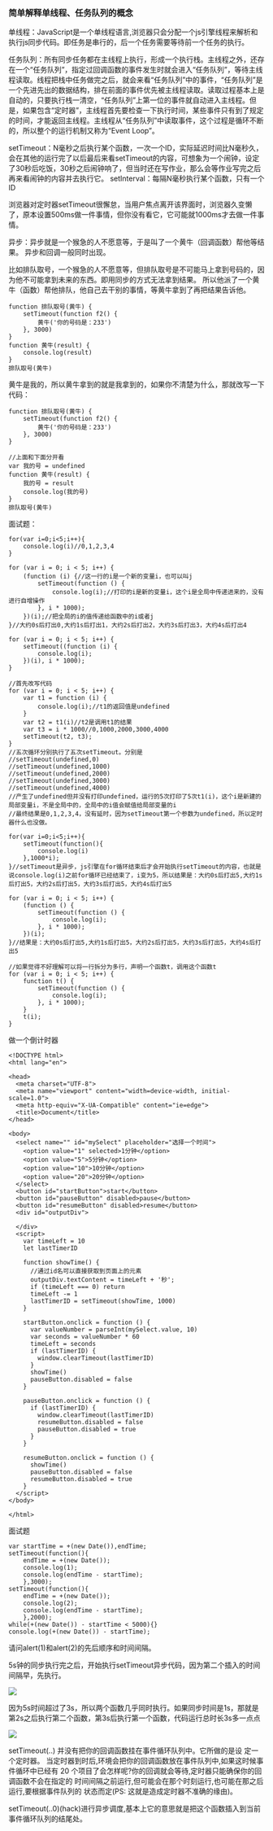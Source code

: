 ### 简单解释单线程、任务队列的概念
单线程：JavaScript是一个单线程语言,浏览器只会分配一个js引擎线程来解析和执行js同步代码。即任务是串行的，后一个任务需要等待前一个任务的执行。

任务队列：所有同步任务都在主线程上执行，形成一个执行栈。主线程之外，还存在一个“任务队列”，指定过回调函数的事件发生时就会进入“任务队列”，等待主线程读取。线程把栈中任务做完之后，就会来看“任务队列”中的事件，“任务队列”是一个先进先出的数据结构，排在前面的事件优先被主线程读取。读取过程基本上是自动的，只要执行栈一清空，“任务队列”上第一位的事件就自动进入主线程。但是，如果包含“定时器”，主线程首先要检查一下执行时间，某些事件只有到了规定的时间，才能返回主线程。主线程从“任务队列”中读取事件，这个过程是循环不断的，所以整个的运行机制又称为“Event Loop”。

setTimeout：N毫秒之后执行某个函数，一次一个ID，实际延迟时间比N毫秒久，会在其他的运行完了以后最后来看setTimeout的内容，可想象为一个闹钟，设定了30秒后吃饭，30秒之后闹钟响了，但当时还在写作业，那么会等作业写完之后再来看闹钟的内容并去执行它。
setInterval：每隔N毫秒执行某个函数，只有一个ID

浏览器对定时器setTimeout很懈怠，当用户焦点离开该界面时，浏览器久变懒了，原本设置500ms做一件事情，但你没有看它，它可能就1000ms才去做一件事情。

异步：异步就是一个猴急的人不愿意等，于是叫了一个黄牛（回调函数）帮他等结果。
异步和回调一般同时出现。

比如排队取号，一个猴急的人不愿意等，但排队取号是不可能马上拿到号码的，因为他不可能拿到未来的东西。即用同步的方式无法拿到结果。
所以他派了一个黄牛（函数）帮他排队，他自己去干别的事情，等黄牛拿到了再把结果告诉他。
```
function 排队取号(黄牛) {
    setTimeout(function f2() {
        黄牛('你的号码是：233')
    }, 3000)
}
function 黄牛(result) {
    console.log(result)
}
排队取号(黄牛)
```
黄牛是我的，所以黄牛拿到的就是我拿到的，如果你不清楚为什么，那就改写一下代码：
```
function 排队取号(黄牛) {
    setTimeout(function f2() {
        黄牛('你的号码是：233')
    }, 3000)
}

//上面和下面分开看
var 我的号 = undefined
function 黄牛(result) {
    我的号 = result
    console.log(我的号)
}
排队取号(黄牛)
```

面试题：
```
for(var i=0;i<5;i++){
    console.log(i)//0,1,2,3,4
}
```
```
for (var i = 0; i < 5; i++) {
    (function (i) {//这一行的i是一个新的变量i，也可以叫j
        setTimeout(function () {
            console.log(i);//打印的i是新的变量i，这个i是全局中传递进来的，没有进行自增操作
        }, i * 1000);
    })(i);//把全局的i的值传递给函数中的i或者j
}//大约0s后打出0,大约1s后打出1，大约2s后打出2，大约3s后打出3，大约4s后打出4
```
```
for (var i = 0; i < 5; i++) {
    setTimeout((function (i) {
        console.log(i);
    })(i), i * 1000);
}

//首先改写代码
for (var i = 0; i < 5; i++) {
    var t1 = function (i) {
        console.log(i);//t1的返回值是undefined
    }
    var t2 = t1(i)//t2是调用t1的结果
    var t3 = i * 1000//0,1000,2000,3000,4000
    setTimeout(t2, t3);
}
//五次循环分别执行了五次setTimeout。分别是
//setTimeout(undefined,0)
//setTimeout(undefined,1000)
//setTimeout(undefined,2000)
//setTimeout(undefined,3000)
//setTimeout(undefined,4000)
//产生了undefined但并没有打印undefined，运行的5次打印了5次t1(i)，这个i是新建的局部变量i，不是全局中的，全局中的i值会赋值给局部变量的i
//最终结果是0,1,2,3,4，没有延时，因为setTimeout第一个参数为undefined，所以定时器什么也没做。
```
```
for(var i=0;i<5;i++){
    setTimeout(function(){
        console.log(i)
    },1000*i);
}//setTimeout是异步，js引擎在for循环结束后才会开始执行setTimeout的内容，也就是说console.log(i)之前for循环已经结束了，i变为5，所以结果是：大约0s后打出5,大约1s后打出5，大约2s后打出5，大约3s后打出5，大约4s后打出5
```
```
for (var i = 0; i < 5; i++) {
    (function () {
        setTimeout(function () {
            console.log(i);
        }, i * 1000);
    })(i);
}//结果是：大约0s后打出5,大约1s后打出5，大约2s后打出5，大约3s后打出5，大约4s后打出5

//如果觉得不好理解可以将一行拆分为多行，声明一个函数t，调用这个函数t
for (var i = 0; i < 5; i++) {
    function t() {
        setTimeout(function () {
            console.log(i);
        }, i * 1000);
    }
    t(i);
}
```

做一个倒计时器
```
<!DOCTYPE html>
<html lang="en">

<head>
  <meta charset="UTF-8">
  <meta name="viewport" content="width=device-width, initial-scale=1.0">
  <meta http-equiv="X-UA-Compatible" content="ie=edge">
  <title>Document</title>
</head>

<body>
  <select name="" id="mySelect" placeholder="选择一个时间">
    <option value="1" selected>1分钟</option>
    <option value="5">5分钟</option>
    <option value="10">10分钟</option>
    <option value="20">20分钟</option>
  </select>
  <button id="startButton">start</button>
  <button id="pauseButton" disabled>pause</button>
  <button id="resumeButton" disabled>resume</button>
  <div id="outputDiv">

  </div>
  <script>
    var timeLeft = 10
    let lastTimerID

    function showTime() {
      //通过id名可以直接获取到页面上的元素
      outputDiv.textContent = timeLeft + '秒';
      if (timeLeft === 0) return
      timeLeft -= 1
      lastTimerID = setTimeout(showTime, 1000)
    }

    startButton.onclick = function () {
      var valueNumber = parseInt(mySelect.value, 10)
      var seconds = valueNumber * 60
      timeLeft = seconds
      if (lastTimerID) {
        window.clearTimeout(lastTimerID)
      }
      showTime()
      pauseButton.disabled = false
    }

    pauseButton.onclick = function () {
      if (lastTimerID) {
        window.clearTimeout(lastTimerID)
        resumeButton.disabled = false
        pauseButton.disabled = true
      }
    }

    resumeButton.onclick = function () {
      showTime()
      pauseButton.disabled = false
      resumeButton.disabled = true
    }
  </script>
</body>

</html>
```
面试题
```
var startTime = +(new Date()),endTime;
setTimeout(function(){
    endTime = +(new Date());
    console.log(1);
    console.log(endTime - startTime);
    },3000);
setTimeout(function(){
    endTime = +(new Date());
    console.log(2);
    console.log(endTime - startTime);
    },2000);
while(+(new Date()) - startTime < 5000){}
console.log(+(new Date()) - startTime);
```
请问alert(1)和alert(2)的先后顺序和时间间隔。

5s钟的同步执行完之后，开始执行setTimeout异步代码，因为第二个插入的时间间隔早，先执行。

![](http://upload-images.jianshu.io/upload_images/6851923-e49b771d95a1b187.png?imageMogr2/auto-orient/strip%7CimageView2/2/w/1240)

因为5s时间超过了3s，所以两个函数几乎同时执行。如果同步时间是1s，那就是第2s之后执行第二个函数，第3s后执行第一个函数，代码运行总时长3s多一点点

![](http://upload-images.jianshu.io/upload_images/6851923-c2c8769bb9a5f3c3.png?imageMogr2/auto-orient/strip%7CimageView2/2/w/1240)

setTimeout(..) 并没有把你的回调函数挂在事件循环队列中。它所做的是设 定一个定时器。
当定时器到时后,环境会把你的回调函数放在事件队列中,如果这时候事件循环中已经有 20 个项目了会怎样呢?你的回调就会等待,定时器只能确保你的回调函数不会在指定的 时间间隔之前运行,但可能会在那个时刻运行,也可能在那之后运行,要根据事件队列的 状态而定(PS: 这就是造成定时器不准确的缘由)。

setTimeout(..0)(hack)进行异步调度,基本上它的意思就是把这个函数插入到当前事件循环队列的结尾处。